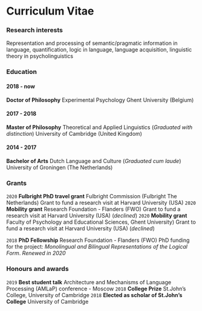 # Curriculum Vitae

### Research interests
Representation and processing of semantic/pragmatic information in language, quantification, logic in language, language acquisition, linguistic theory in psycholinguistics

### Education

#### 2018 - now
**Doctor of Philosophy**
Experimental Psychology
Ghent University (Belgium)

#### 2017 - 2018
**Master of Philosophy**
Theoretical and Applied Linguistics (*Graduated with distinction*)
University of Cambridge (United Kingdom)

#### 2014 - 2017
**Bachelor of Arts** 
Dutch Language and Culture (*Graduated cum laude*)
University of Groningen (The Netherlands)

### Grants
`2020` 
__Fulbright PhD travel grant__
Fulbright Commission (Fulbright The Netherlands)
Grant to fund a research visit at Harvard University (USA)
`2020` 
__Mobility grant__
Research Foundation - Flanders (FWO)
Grant to fund a research visit at Harvard University (USA) (_declined_)
`2020` 
__Mobility grant__
Faculty of Psychology and Educational Sciences, Ghent University)
Grant to fund a research visit at Harvard University (USA) (_declined_)

`2018` 
__PhD Fellowship__
Research Foundation - Flanders (FWO)
PhD funding for the project: _Monolingual and Bilingual Representations of the Logical Form_. 
_Renewed in 2020_

### Honours and awards
`2019`
__Best student talk__
Architecture and Mechanisms of Language Processing (AMLaP) conference - Moscow 
`2018`
__College Prize__
St.John’s College, University of Cambridge
`2018`
__Elected as scholar of St.John’s College__
University of Cambridge
